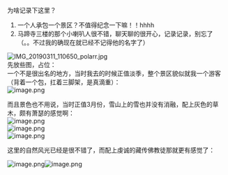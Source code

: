 为啥记录下这里？

1. 一个人承包一个景区？不值得纪念一下嘛！！hhhh
2. 马蹄寺三楼的那个小喇叭人很不错，聊天聊的很开心，记录记录，别忘了（。。不过我的确现在就已经不记得他的名字了）

![IMG_20190311_110650_polarr.jpg](https://cdn.nlark.com/yuque/0/2020/jpeg/296173/1589258276925-566b898e-2ace-44bd-9961-c4ae1f7cce95.jpeg#align=left&display=inline&height=3968&name=IMG_20190311_110650_polarr.jpg&originHeight=3968&originWidth=2976&size=8096948&status=done&style=none&width=2976)<br />先放些图，占位：<br />一个不是很出名的地方，当时我去的时候正值淡季，整个景区貌似就我一个游客（背着一个包，扛着三脚架，是真滴重）：<br />![image.png](https://cdn.nlark.com/yuque/0/2019/png/296173/1575805986995-76b0f032-d87d-44a6-b14e-0baad0ffcb39.png#align=left&display=inline&height=1080&name=image.png&originHeight=1080&originWidth=1773&size=2599524&status=done&style=none&width=1773)

而且景色也不用说，当时正值3月份，雪山上的雪也并没有消融，配上灰色的草木，颇有萧瑟的感觉啊：<br />![image.png](https://cdn.nlark.com/yuque/0/2019/png/296173/1575806127093-28dd3de0-27aa-4013-a578-5aab69de3fd5.png#align=left&display=inline&height=1080&name=image.png&originHeight=1080&originWidth=1620&size=2600826&status=done&style=none&width=1620)<br />![image.png](https://cdn.nlark.com/yuque/0/2019/png/296173/1575806140825-96546206-084f-4e85-aad0-f1739b451daa.png#align=left&display=inline&height=1080&name=image.png&originHeight=1080&originWidth=1653&size=2544874&status=done&style=none&width=1653)<br />![image.png](https://cdn.nlark.com/yuque/0/2019/png/296173/1575806163102-bc315235-136e-4aae-b287-b67b5acccd28.png#align=left&display=inline&height=1080&name=image.png&originHeight=1080&originWidth=1620&size=2495005&status=done&style=none&width=1620)

这里的自然风光已经是很不错了，而配上虔诚的藏传佛教徒那就更有感觉了：


![image.png](https://cdn.nlark.com/yuque/0/2019/png/296173/1575806315926-1b08914f-e60b-4b57-b1b9-1944aa263046.png#align=left&display=inline&height=1166&name=image.png&originHeight=1166&originWidth=1080&size=1114257&status=done&style=none&width=1080)![image.png](https://cdn.nlark.com/yuque/0/2019/png/296173/1575806328607-e0d72257-e43a-410a-a7b2-95f9930b5387.png#align=left&display=inline&height=1080&name=image.png&originHeight=1080&originWidth=1385&size=2163697&status=done&style=none&width=1385)

